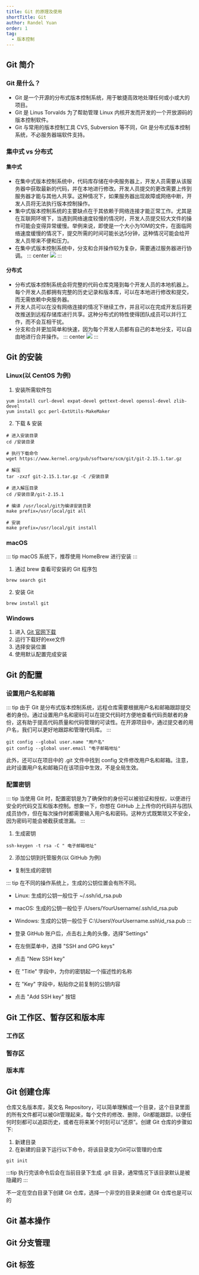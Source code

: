 ```yaml
---
title: Git 的原理及使用
shortTitle: Git
author: Randel Yuan
order: 1
tag:
  - 版本控制
---
```


 ## Git 简介

  ### Git 是什么？

  - Git 是一个开源的分布式版本控制系统，用于敏捷高效地处理任何或小或大的项目。
  - Git 是 Linus Torvalds 为了帮助管理 Linux 内核开发而开发的一个开放源码的版本控制软件。
  - Git 与常用的版本控制工具 CVS, Subversion 等不同，Git 是分布式版本控制系统，不必服务器端软件支持。

  ### 集中式 vs 分布式

   #### 集中式
   - 在集中式版本控制系统中，代码库存储在中央服务器上，开发人员需要从该服务器中获取最新的代码，并在本地进行修改。开发人员提交的更改需要上传到服务器才能与其他人共享。这种情况下，如果服务器出现故障或网络中断，开发人员将无法执行版本控制操作。
   - 集中式版本控制系统的主要缺点在于其依赖于网络连接才能正常工作。尤其是在互联网环境下，当遇到网络速度较慢的情况时，开发人员提交较大文件的操作可能会变得异常缓慢。举例来说，即使是一个大小为10M的文件，在面临网络速度缓慢的情况下，提交所需的时间可能长达5分钟，这种情况可能会给开发人员带来不便和压力。
   - 在集中式版本控制系统中，分支和合并操作较为复杂，需要通过服务器进行协调。
   ::: center
   ![](img/git_centralized.png)
   :::

   #### 分布式
   - 分布式版本控制系统会将完整的代码仓库克隆到每个开发人员的本地机器上。每个开发人员都拥有完整的历史记录和版本库，可以在本地进行修改和提交，而无需依赖中央服务器。
   - 开发人员可以在没有网络连接的情况下继续工作，并且可以在完成开发后将更改推送到远程存储库进行共享。这种分布式的特性使得团队成员可以并行工作，而不会互相干扰。
   - 分支和合并更加简单和快速，因为每个开发人员都有自己的本地分支，可以自由地进行合并操作。
   ::: center
   ![](img/git_distributed.png)
   :::


 ## Git 的安装

  ### Linux(以 CentOS 为例)

  1. 安装所需软件包
  ```
  yum install curl-devel expat-devel gettext-devel openssl-devel zlib-devel
  yum install gcc perl-ExtUtils-MakeMaker
  ```
  2. 下载 & 安装
  ```
  # 进入安装目录
  cd /安装目录

  # 执行下载命令
  wget https://www.kernel.org/pub/software/scm/git/git-2.15.1.tar.gz

  # 解压
  tar -zxzf git-2.15.1.tar.gz -C /安装目录

  # 进入解压目录
  cd /安装目录/git-2.15.1

  # 编译 /usr/local/git为编译安装目录
  make prefix=/usr/local/git all 

  # 安装
  make prefix=/usr/local/git install
  ```
  ### macOS
  ::: tip
  macOS 系统下，推荐使用 HomeBrew 进行安装
  ::: 

  1. 通过 brew 查看可安装的 Git 程序包

  ``` :no-line-numbers 
  brew search git
  ```

  2. 安装 Git

  ``` :no-line-numbers 
  brew install git
  ```

  ### Windows

  1. 进入 [Git 官网下载](https://git-scm.com/download/win)
  2. 运行下载好的exe文件
  3. 选择安装位置
  4. 使用默认配置完成安装
 
 ## Git 的配置

  ### 设置用户名和邮箱

  ::: tip
  由于 Git 是分布式版本控制系统，远程仓库需要根据用户名和邮箱跟踪提交者的身份。通过设置用户名和密码可以在提交代码时方便地查看代码贡献者的身份，这有助于提高代码质量和代码管理的可读性。在开源项目中，通过提交者的用户名，我们可以更好地跟踪和管理代码库。
  :::

  ```
  git config --global user.name "用户名"
  git config --global user.email "电子邮箱地址"
  ```

 此外，还可以在项目中的 .git 文件中找到 config 文件修改用户名和邮箱。注意，此时设置用户名和邮箱只在该项目中生效，不是全局生效。

  ### 配置密钥

  ::: tip
  当使用 Git 时，配置密钥是为了确保你的身份可以被验证和授权，以便进行安全的代码交互和版本控制。想象一下，你想在 GitHub 上上传你的代码并与团队成员协作，但在每次操作时都需要输入用户名和密码。这种方式既繁琐又不安全，因为密码可能会被截获或泄漏。
  :::

  1. 生成密钥
  ```
  ssh-keygen -t rsa -C " 电子邮箱地址" 
  ```
  2. 添加公钥到托管服务(以 GitHub 为例)
  - 复制生成的密钥

  ::: tip
  在不同的操作系统上，生成的公钥位置会有所不同。
  - Linux: 生成的公钥一般位于 ~/.ssh/id_rsa.pub
  - macOS: 生成的公钥一般位于 /Users/YourUsername/.ssh/id_rsa.pub
  - Windows: 生成的公钥一般位于 C:\Users\YourUsername\.ssh\id_rsa.pub
  :::

  - 登录 GitHub 账户后，点击右上角的头像，选择"Settings"
  - 在左侧菜单中，选择 "SSH and GPG keys"
  - 点击 "New SSH key"
  - 在 "Title" 字段中，为你的密钥起一个描述性的名称
  - 在 "Key" 字段中，粘贴你之前复制的公钥内容
  - 点击 "Add SSH key" 按钮

 ## Git 工作区、暂存区和版本库

  ### 工作区



  ### 暂存区

 
 
  ### 版本库

 ## Git 创建仓库

仓库又名版本库，英文名 Repository，可以简单理解成一个目录，这个目录里面的所有文件都可以被Git管理起来，每个文件的修改、删除，Git都能跟踪，以便任何时刻都可以追踪历史，或者在将来某个时刻可以“还原”。创建 Git 仓库的步骤如下:

1. 新建目录
2. 在新建的目录下运行以下命令，将该目录变为Git可以管理的仓库
```:no-line-numbers
git init
```

:::tip
执行完该命令后会在当前目录下生成 .git 目录，通常情况下该目录默认是被隐藏的
:::

不一定在空白目录下创建 Git 仓库，选择一个非空的目录来创建 Git 仓库也是可以的

 ## Git 基本操作


 ## Git 分支管理
 

 ## Git 标签
